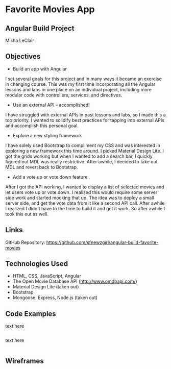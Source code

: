 # Favorite Movies App
## Angular Build Project
Misha LeClair

## Objectives
* Build an app with Angular

I set several goals for this project and in many ways it became an exercise in changing course. This was my first time incorporating all the Angular lessons and labs in one place on an individual project, including more modular code with controllers, services, and directives.

* Use an external API - accomplished!

I have struggled with external APIs in past lessons and labs, so I made this a top priority. I wanted to solidify best practices for tapping into external APIs and accomplish this personal goal.

* Explore a new styling framework

I have solely used Bootstrap to compliment my CSS and was interested in exploring a new framework this time around. I picked Material Design Lite. I got the grids working but when I wanted to add a search bar, I quickly figured out MDL was really restrictive. After awhile, I decided to take out MDL and revert back to Bootstrap.

* Add a vote up or vote down feature

After I got the API working, I wanted to display a list of selected movies and let users vote up or vote down. I realized this would require some server side work and started mocking that up. The idea was to deploy a small server side, and get the vote data from it like a second API call. After awhile I realized I didn't have to the time to build it and get it work. So after awhile I took this out as well.

## Links

GitHub Repository: https://github.com/sfnewzgirl/angular-build-favorite-movies

## Technologies Used
* HTML, CSS, JavaScript, Angular
* The Open Movie Database API (http://www.omdbapi.com/)
* Material Design Lite (taken out)
* Bootstrap
* Mongoose, Express, Node.js (taken out)

## Code Examples

text here

```

```
text here

```

```

## Wireframes
